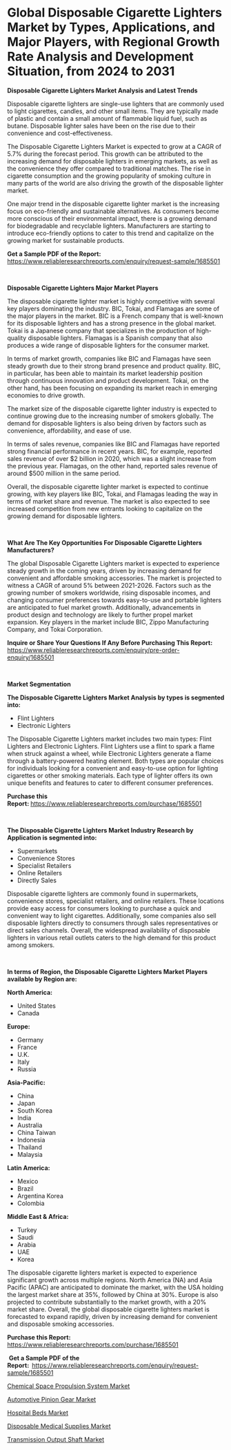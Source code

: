 <p><h1>Global Disposable Cigarette Lighters Market by Types, Applications, and Major Players, with Regional Growth Rate Analysis and Development Situation, from 2024 to 2031</h1></p><p><strong>Disposable Cigarette Lighters Market Analysis and Latest Trends</strong></p>
<p><p>Disposable cigarette lighters are single-use lighters that are commonly used to light cigarettes, candles, and other small items. They are typically made of plastic and contain a small amount of flammable liquid fuel, such as butane. Disposable lighter sales have been on the rise due to their convenience and cost-effectiveness.</p><p>The Disposable Cigarette Lighters Market is expected to grow at a CAGR of 5.7% during the forecast period. This growth can be attributed to the increasing demand for disposable lighters in emerging markets, as well as the convenience they offer compared to traditional matches. The rise in cigarette consumption and the growing popularity of smoking culture in many parts of the world are also driving the growth of the disposable lighter market.</p><p>One major trend in the disposable cigarette lighter market is the increasing focus on eco-friendly and sustainable alternatives. As consumers become more conscious of their environmental impact, there is a growing demand for biodegradable and recyclable lighters. Manufacturers are starting to introduce eco-friendly options to cater to this trend and capitalize on the growing market for sustainable products.</p></p>
<p><strong>Get a Sample PDF of the Report:&nbsp;</strong> <a href="https://www.reliableresearchreports.com/enquiry/request-sample/1685501">https://www.reliableresearchreports.com/enquiry/request-sample/1685501</a></p>
<p>&nbsp;</p>
<p><strong>Disposable Cigarette Lighters Major Market Players</strong></p>
<p><p>The disposable cigarette lighter market is highly competitive with several key players dominating the industry. BIC, Tokai, and Flamagas are some of the major players in the market. BIC is a French company that is well-known for its disposable lighters and has a strong presence in the global market. Tokai is a Japanese company that specializes in the production of high-quality disposable lighters. Flamagas is a Spanish company that also produces a wide range of disposable lighters for the consumer market.</p><p>In terms of market growth, companies like BIC and Flamagas have seen steady growth due to their strong brand presence and product quality. BIC, in particular, has been able to maintain its market leadership position through continuous innovation and product development. Tokai, on the other hand, has been focusing on expanding its market reach in emerging economies to drive growth.</p><p>The market size of the disposable cigarette lighter industry is expected to continue growing due to the increasing number of smokers globally. The demand for disposable lighters is also being driven by factors such as convenience, affordability, and ease of use.</p><p>In terms of sales revenue, companies like BIC and Flamagas have reported strong financial performance in recent years. BIC, for example, reported sales revenue of over $2 billion in 2020, which was a slight increase from the previous year. Flamagas, on the other hand, reported sales revenue of around $500 million in the same period.</p><p>Overall, the disposable cigarette lighter market is expected to continue growing, with key players like BIC, Tokai, and Flamagas leading the way in terms of market share and revenue. The market is also expected to see increased competition from new entrants looking to capitalize on the growing demand for disposable lighters.</p></p>
<p>&nbsp;</p>
<p><strong>What Are The Key Opportunities For Disposable Cigarette Lighters Manufacturers?</strong></p>
<p><p>The global Disposable Cigarette Lighters market is expected to experience steady growth in the coming years, driven by increasing demand for convenient and affordable smoking accessories. The market is projected to witness a CAGR of around 5% between 2021-2026. Factors such as the growing number of smokers worldwide, rising disposable incomes, and changing consumer preferences towards easy-to-use and portable lighters are anticipated to fuel market growth. Additionally, advancements in product design and technology are likely to further propel market expansion. Key players in the market include BIC, Zippo Manufacturing Company, and Tokai Corporation.</p></p>
<p><strong>Inquire or Share Your Questions If Any Before Purchasing This Report:</strong> <a href="https://www.reliableresearchreports.com/enquiry/pre-order-enquiry/1685501">https://www.reliableresearchreports.com/enquiry/pre-order-enquiry/1685501</a></p>
<p>&nbsp;</p>
<p><strong>Market Segmentation</strong></p>
<p><strong>The Disposable Cigarette Lighters Market Analysis by types is segmented into:</strong></p>
<p><ul><li>Flint Lighters</li><li>Electronic Lighters</li></ul></p>
<p><p>The Disposable Cigarette Lighters market includes two main types: Flint Lighters and Electronic Lighters. Flint Lighters use a flint to spark a flame when struck against a wheel, while Electronic Lighters generate a flame through a battery-powered heating element. Both types are popular choices for individuals looking for a convenient and easy-to-use option for lighting cigarettes or other smoking materials. Each type of lighter offers its own unique benefits and features to cater to different consumer preferences.</p></p>
<p><strong>Purchase this Report:&nbsp;</strong><a href="https://www.reliableresearchreports.com/purchase/1685501">https://www.reliableresearchreports.com/purchase/1685501</a></p>
<p>&nbsp;</p>
<p><strong>The Disposable Cigarette Lighters Market Industry Research by Application is segmented into:</strong></p>
<p><ul><li>Supermarkets</li><li>Convenience Stores</li><li>Specialist Retailers</li><li>Online Retailers</li><li>Directly Sales</li></ul></p>
<p><p>Disposable cigarette lighters are commonly found in supermarkets, convenience stores, specialist retailers, and online retailers. These locations provide easy access for consumers looking to purchase a quick and convenient way to light cigarettes. Additionally, some companies also sell disposable lighters directly to consumers through sales representatives or direct sales channels. Overall, the widespread availability of disposable lighters in various retail outlets caters to the high demand for this product among smokers.</p></p>
<p>&nbsp;</p>
<p><strong>In terms of Region, the Disposable Cigarette Lighters Market Players available by Region are:</strong></p>
<p>
    <p> <strong> North America: </strong>
        <ul>
            <li>United States</li>
            <li>Canada</li>
        </ul>
        </p> 
    <p> <strong> Europe: </strong>
        <ul>
            <li>Germany</li>
            <li>France</li>
            <li>U.K.</li>
            <li>Italy</li>
            <li>Russia</li>
        </ul>
        </p> 
    <p> <strong> Asia-Pacific: </strong>
        <ul>
            <li>China</li>
            <li>Japan</li>
            <li>South Korea</li>
            <li>India</li>
            <li>Australia</li>
            <li>China Taiwan</li>
            <li>Indonesia</li>
            <li>Thailand</li>
            <li>Malaysia</li>
        </ul>
        </p> 
    <p> <strong> Latin America: </strong>
        <ul>
            <li>Mexico</li>
            <li>Brazil</li>
            <li>Argentina Korea</li>
            <li>Colombia</li>
        </ul>
        </p> 
    <p> <strong> Middle East & Africa: </strong>
        <ul>
            <li>Turkey</li>
            <li>Saudi</li>
            <li>Arabia</li>
            <li>UAE</li>
            <li>Korea</li>
        </ul>
    </p>
    </p>
<p><p>The disposable cigarette lighters market is expected to experience significant growth across multiple regions. North America (NA) and Asia Pacific (APAC) are anticipated to dominate the market, with the USA holding the largest market share at 35%, followed by China at 30%. Europe is also projected to contribute substantially to the market growth, with a 20% market share. Overall, the global disposable cigarette lighters market is forecasted to expand rapidly, driven by increasing demand for convenient and disposable smoking accessories.</p></p>
<p><strong>Purchase this Report: </strong><a href="https://www.reliableresearchreports.com/purchase/1685501">https://www.reliableresearchreports.com/purchase/1685501</a></p>
<p>&nbsp;<strong>Get a Sample PDF of the Report:&nbsp;&nbsp;</strong><a href="https://www.reliableresearchreports.com/enquiry/request-sample/1685501">https://www.reliableresearchreports.com/enquiry/request-sample/1685501</a></p>
<p><strong></strong></p>
<p><p><a href="https://issuu.com/reportprime-2/docs/chemical-space-propulsion-system-market-size-2030.">Chemical Space Propulsion System Market</a></p><p><a href="https://github.com/GroverBarry/Market-Research-Report-List-4/blob/main/automotive-pinion-gear-market.md">Automotive Pinion Gear Market</a></p><p><a href="https://medium.com/@lauryframi644/hospital-beds-nbsp-market-focuses-on-market-share-size-and-projected-forecast-till-2031-ab74b0e98063">Hospital Beds Market</a></p><p><a href="https://medium.com/@lauryframi644/disposable-medical-supplies-market-trends-forecast-and-competitive-analysis-to-2031-3a3ce776704d">Disposable Medical Supplies Market</a></p><p><a href="https://github.com/kathiaseamanalvaradovlprc2h/Market-Research-Report-List-1/blob/main/transmission-output-shaft-market.md">Transmission Output Shaft Market</a></p></p>